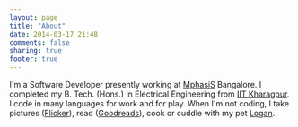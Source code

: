 ```yaml
---
layout: page
title: "About"
date: 2014-03-17 21:48
comments: false
sharing: true
footer: true
---
```


I'm a Software Developer presently working at [MphasiS](http://mphasis.com "Mphasis Ltd.") Bangalore. I completed my B. Tech. (Hons.) in Electrical Engineering from [IIT Kharagpur](http://iitkgp.ac.in "IIT Kharagpur"). I code in many languages for work and for play. When I'm not coding, I take pictures ([Flicker](http://flickr.com/itzpranav "Pranav's Photo Stream")), read ([Goodreads](https://www.goodreads.com/pranavpr "Pranav's Goodreads Profile")), cook or cuddle with my pet [Logan](https://www.facebook.com/media/set/?set=a.10151702773147265.1073741837.542132264&type=1&l=af846d5988 "Cute Logan").